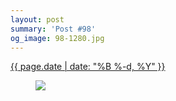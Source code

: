 ```yaml
---
layout: post
summary: 'Post #98'
og_image: 98-1280.jpg
---
```


<p>
 <time>
  <a href="/98">
   {{ page.date | date: "%B %-d, %Y" }}
  </a>
 </time>
 <a href="/98">
  <figure data-taken="10/17/2013">
   <img sizes="(min-width: 700px) 50vw, calc(100vw - 2rem)" src="{{ site.assets_url }}/98-640.jpg" srcset="{{ site.assets_url }}/98-1280.jpg 1280w, {{ site.assets_url }}/98-960.jpg 960w, {{ site.assets_url }}/98-640.jpg 640w, {{ site.assets_url }}/98-320.jpg 320w"/>
  </figure>
 </a>
</p>
